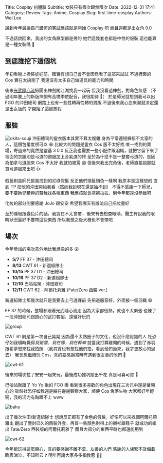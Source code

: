 Title: Cosplay 初體驗
Subtitle: 女裝只有零次跟無限次
Date: 2022-12-31 17:41
Category: Review
Tags: Anime, Cosplay
Slug: first-time-cosplay
Authors: Wei Lee

說到今年最讓自己錯愕的嘗試應該就是開始 Cosplay 吧
而且還都是出女角 0.0

<!--more-->

不過話說回來，我出的女角原型都是男的
她們這幾套也都是中性的服裝
這也能算是一種女裝嗎 🤔

## 到底誰挖下這個坑

年初看戀上換裝娃娃前，確實有想自己會不會因爲看了這部來試試
不過裡面的 Cos 實在太搞剛了
我還沒有太多自己做道具的能力和時間

後來[光武隨心流](https://www.facebook.com/profile.php?id=100082569694264)揪團出神劍闖江湖找我一起玩
但我沒看過神劍，對角色無感
（不過明年要上的新版神劍有高橋李依配音，我很期待 👀）
於是師兄就想到我可以出 FGO 的沖田總司
網路上也有一些性轉再性轉的男版
不過後來我心血來潮就決定還是出女版的
才開始了這趟旅程

## 服裝

![okita-souji](/images/post-images/2022-first-time-cosplay/okita-souji.jpg)
沖田總司的靈衣版本其實不算太複雜
身為平常連短褲都不太穿的人，這個包覆度很可以 😆
比較大的問題是靈衣 Cos 服不太好找
唯一找到的賣場，寄過來的竟然是靈基 3 0.0
反正我也需要一些小配件跟羽織，就把它留下來了
裡面的衣服則是弓道的道服加上合氣道的袴
至於為什麼不是一整套弓道的，是因為怕拿弓道服來 Cos 不太好
我就怕被罵 😱
但後來我出完角後，老師直接說那就買弓道服來出吧 👍

假髮則是師兄幫我找到的尼祿假髮
反正他們頭髮顏色一樣啊
我原本是這樣想的
直到 TP 把他的沖田開給我看（然而我到現在還是抽不到）
不得不感謝一下師兄，要不要師兄積極的幫我找各種東西
我應該就會拖拖拉拉，到今年都還沒參戰吧

化妝的部分則要感謝 JoJo 跟安安
希望我哪天有辦法自己把妝畫好

至於隱眼跟變色片的話，我實在不太會帶...
後來有去檢查眼睛，醫生有說我的眼睛狀況最好不要帶這些東西
所以我想之後大概也不會帶吧

## 場次

今年參加的場次意外地比我想像的多 😲

* **5/7** FF 37 - 沖田總司
* **8/13** CWT 61 - 新選組隊士
* **10/15** PF 37 D1 - 沖田總司
* **10/16** PF 37 D2 - 新選組隊士
* **12/10** 巴哈站聚 - 沖田總司
* **12/11** CWT 62 - 阿爾托莉雅 (Fate/Zero 西裝 ver.)

新選組隊士那幾次就只是我要去上弓道課前
先把道服穿好，外面披一個羽織 😆

FF 37 的時候，整場都跟著光武隨心流走
因為大家都很熟，就也不太緊張
也練了一段沖田總司跟劍心的武打套招，還蠻好玩的

![group](/images/post-images/2022-first-time-cosplay/group.jpg)


CWT 61 則是第一次自己晃晃
因為還不太熟圈子的文化，也沒什麼認識的人
社恐仔如我頓時覺得*我是誰，我在哪，我在幹嘛*
就當我打算離開的時候，遇到了赤羽跟希夢想來找我拍照
（我其實也有想找他們拍，看到他們過來，我才更放心的過去）
我會想繼續玩 Cos，真的要感謝當時有遇到很友善的他們 🙏

![cwt-61](/images/post-images/2022-first-time-cosplay/cwt-61.jpg)

後來的場次拉了安安一起來玩，最後成功推坑她出千花
真是可喜可賀 🎉

巴哈站聚跟了 Yo Yo 揪的 FGO 團
看到很多喜歡的角色出現在三次元中還是蠻開心的
雖然社恐仔如我還是躲在邊邊觀察大家，順便 Cos 角落生物
大家都好年輕啊，我的活力有點跟不上 www

![baha](/images/post-images/2022-first-time-cosplay/baha.jpg)


出了幾次沖田/新選組隊士
想說反正都有了金色的假髮，好像可以來找個阿爾托莉雅出
翻出了塵封已久的西裝外套，再買一些顏色對得上的襯衫跟鞋子
就成功的組出 Fate/Zero 西裝版的阿爾托莉雅了
而且大部分的東西平時也都還能用到

![cwt-62](/images/post-images/2022-first-time-cosplay/cwt-62.jpg)

今年能玩得這麼開心，真的要感謝不離不棄、友善的人們
感謝的人族繁不及備載
臨表涕泣，不知所云 ❓
明年再請大家多多指教惹 🙇‍♂️
